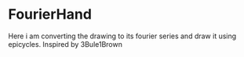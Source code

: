 # FourierHand
Here i am converting the drawing to its fourier series and draw it using epicycles. Inspired by 3Bule1Brown
